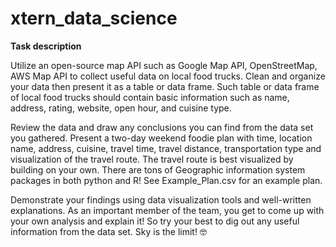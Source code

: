# xtern_data_science

**Task description**

Utilize an open-source map API such as Google Map API, OpenStreetMap, AWS Map API to collect useful data on local food trucks. Clean and organize your data then present it as a table or data frame. Such table or data frame of local food trucks should contain basic information such as name, address, rating, website, open hour, and cuisine type. 

Review the data and draw any conclusions you can find from the data set you gathered. Present a two-day weekend foodie plan with time, location name, address, cuisine, travel time, travel distance, transportation type and visualization of the travel route. The travel route is best visualized by building on your own. There are tons of Geographic information system packages in both python and R! See Example_Plan.csv for an example plan.

Demonstrate your findings using data visualization tools and well-written explanations. As an important member of the team, you get to come up with your own analysis and explain it! So try your best to dig out any useful information from the data set. Sky is the limit! 🤓
